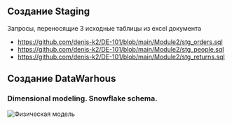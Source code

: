 ## Создание Staging
Запросы, переносящие 3 исходные таблицы из excel документа
- https://github.com/denis-k2/DE-101/blob/main/Module2/stg_orders.sql
- https://github.com/denis-k2/DE-101/blob/main/Module2/stg_people.sql
- https://github.com/denis-k2/DE-101/blob/main/Module2/stg_returns.sql

## Создание DataWarhous
### Dimensional modeling. Snowflake schema.
![Физическая модель](https://user-images.githubusercontent.com/78604607/113676812-28a7c100-96bd-11eb-8939-d40c6a921424.png)

